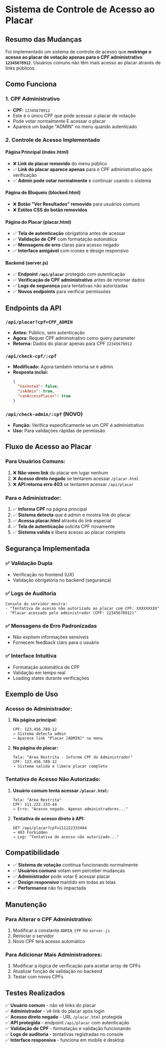 # Sistema de Controle de Acesso ao Placar

## Resumo das Mudanças

Foi implementado um sistema de controle de acesso que **restringe o acesso ao placar de votação apenas para o CPF administrativo `12345678912`**. Usuários comuns não têm mais acesso ao placar através de links públicos.

## Como Funciona

### 1. CPF Administrativo
- **CPF:** `12345678912`
- Este é o único CPF que pode acessar o placar de votação
- Pode votar normalmente E acessar o placar
- Aparece um badge "ADMIN" no menu quando autenticado

### 2. Controle de Acesso Implementado

#### **Página Principal (index.html)**
- ❌ **Link do placar removido** do menu público
- ✅ **Link do placar aparece apenas** para o CPF administrativo após verificação
- ✅ **Admin pode votar normalmente** e continuar usando o sistema

#### **Página de Bloqueio (blocked.html)**  
- ❌ **Botão "Ver Resultados" removido** para usuários comuns
- ❌ **Estilos CSS do botão removidos**

#### **Página do Placar (placar.html)**
- ✅ **Tela de autenticação** obrigatória antes de acessar
- ✅ **Validação de CPF** com formatação automática
- ✅ **Mensagens de erro** claras para acesso negado
- ✅ **Interface amigável** com ícones e design responsivo

#### **Backend (server.js)**
- ✅ **Endpoint `/api/placar`** protegido com autenticação
- ✅ **Verificação de CPF administrativo** antes de retornar dados
- ✅ **Logs de segurança** para tentativas não autorizadas
- ✅ **Novos endpoints** para verificar permissões

## Endpoints da API

### `/api/placar?cpf=CPF_ADMIN`
- **Antes:** Público, sem autenticação
- **Agora:** Requer CPF administrativo como query parameter
- **Retorna:** Dados do placar apenas para CPF `12345678912`

### `/api/check-cpf/:cpf`
- **Modificado:** Agora também retorna se é admin
- **Resposta inclui:**
  ```json
  {
    "hasVoted": false,
    "isAdmin": true,
    "canAccessPlacar": true
  }
  ```

### `/api/check-admin/:cpf` (NOVO)
- **Função:** Verifica especificamente se um CPF é administrativo
- **Uso:** Para validações rápidas de permissão

## Fluxo de Acesso ao Placar

### Para Usuários Comuns:
1. ❌ **Não veem link** do placar em lugar nenhum
2. ❌ **Acesso direto negado** se tentarem acessar `/placar.html`
3. ❌ **API retorna erro 403** se tentarem acessar `/api/placar`

### Para o Administrador:
1. ✅ **Informa CPF** na página principal
2. ✅ **Sistema detecta** que é admin e mostra link do placar
3. ✅ **Acessa placar.html** através do link especial
4. ✅ **Tela de autenticação** solicita CPF novamente
5. ✅ **Sistema valida** e libera acesso ao placar completo

## Segurança Implementada

### ✅ **Validação Dupla**
- Verificação no frontend (UX) 
- Validação obrigatória no backend (segurança)

### ✅ **Logs de Auditoria**
```
Console do servidor mostra:
- "Tentativa de acesso não autorizado ao placar com CPF: XXXXXXXXX"
- "Placar acessado pelo administrador (CPF: 12345678912)"
```

### ✅ **Mensagens de Erro Padronizadas**
- Não expõem informações sensíveis
- Fornecem feedback claro para o usuário

### ✅ **Interface Intuitiva**
- Formatação automática de CPF
- Validação em tempo real
- Loading states durante verificações

## Exemplo de Uso

### Acesso do Administrador:

1. **Na página principal:**
   ```
   CPF: 123.456.789-12
   → Sistema detecta admin
   → Aparece link "Placar [ADMIN]" no menu
   ```

2. **Na página do placar:**
   ```
   Tela: "Área Restrita - Informe CPF do Administrador"
   CPF: 123.456.789-12
   → Sistema valida e libera placar completo
   ```

### Tentativa de Acesso Não Autorizado:

1. **Usuário comum tenta acessar `/placar.html`:**
   ```
   Tela: "Área Restrita"
   CPF: 111.222.333-44
   → Erro: "Acesso negado. Apenas administradores..."
   ```

2. **Tentativa de acesso direto à API:**
   ```
   GET /api/placar?cpf=111222333444
   → 403 Forbidden
   → Log: "Tentativa de acesso não autorizado..."
   ```

## Compatibilidade

- ✅ **Sistema de votação** continua funcionando normalmente
- ✅ **Usuários comuns** votam sem perceber mudanças
- ✅ **Administrador** pode votar E acessar placar
- ✅ **Design responsivo** mantido em todas as telas
- ✅ **Performance** não foi impactada

## Manutenção

### Para Alterar o CPF Administrativo:
1. Modificar a constante `ADMIN_CPF` no `server.js`
2. Reiniciar o servidor
3. Novo CPF terá acesso automático

### Para Adicionar Mais Administradores:
1. Modificar a lógica de verificação para aceitar array de CPFs
2. Atualizar função de validação no backend
3. Testar com novos CPFs

## Testes Realizados

✅ **Usuário comum** - não vê links do placar  
✅ **Administrador** - vê link do placar após login  
✅ **Acesso direto negado** - URL `/placar.html` protegida  
✅ **API protegida** - endpoint `/api/placar` com autenticação  
✅ **Validação de CPF** - formatação e validação funcionando  
✅ **Logs de auditoria** - tentativas registradas no console  
✅ **Interface responsiva** - funciona em mobile e desktop